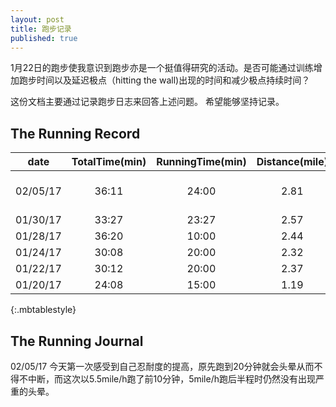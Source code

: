 ```yaml
---
layout: post
title: 跑步记录
published: true
---
```


1月22日的跑步使我意识到跑步亦是一个挺值得研究的活动。是否可能通过训练增加跑步时间以及延迟极点（hitting the wall)出现的时间和减少极点持续时间？

这份文档主要通过记录跑步日志来回答上述问题。
希望能够坚持记录。

## The Running Record

|date | TotalTime(min) | RunningTime(min) | Distance(mile) | Bonking(min) |
|:---:| :---------:|:-----:|:----:|:----:|
|02/05/17|36:11|24:00|2.81|11:00-15:00,22:00-24:00|
|01/30/17|33:27|23:27|2.57|9:00-15:00|
|01/28/17|36:20|10:00|2.44|8:00-|
|01/24/17|30:08|20:00|2.32|12:00-15:00|
| 01/22/17 |30:12|20:00|2.37| 12:00-17:00|
| 01/20/17 | 24:08 |15:00| 1.19  |NA |
{:.mbtablestyle}

## The Running Journal

02/05/17 今天第一次感受到自己忍耐度的提高，原先跑到20分钟就会头晕从而不得不中断，而这次以5.5mile/h跑了前10分钟，5mile/h跑后半程时仍然没有出现严重的头晕。

